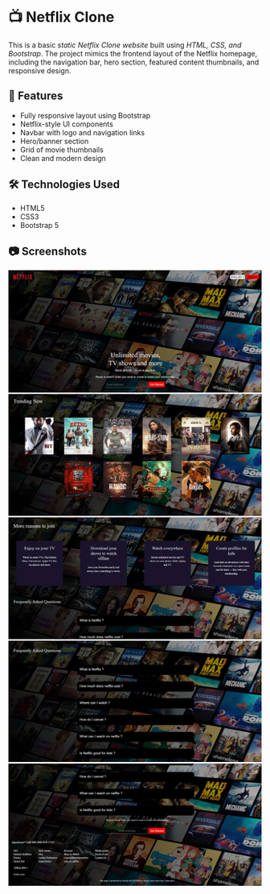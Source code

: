 # 📺 Netflix Clone

This is a basic *static Netflix Clone website* built using *HTML, CSS, and Bootstrap*. The project mimics the frontend layout of the Netflix homepage, including the navigation bar, hero section, featured content thumbnails, and responsive design.

## 🚀 Features

- Fully responsive layout using Bootstrap
- Netflix-style UI components
- Navbar with logo and navigation links
- Hero/banner section
- Grid of movie thumbnails
- Clean and modern design

## 🛠 Technologies Used

- HTML5
- CSS3
- Bootstrap 5

## 📷 Screenshots
![image alt](https://github.com/Aravindhan1506/Netflix-Clone/blob/e0a07fa08ec8cbbb003d82fc802b7d233a4e6a8e/Screenshots/Screenshot%202025-07-25%20101907.png)
![image alt](https://github.com/Aravindhan1506/Netflix-Clone/blob/e0a07fa08ec8cbbb003d82fc802b7d233a4e6a8e/Screenshots/Screenshot%202025-07-25%20101925.png)
![image alt](https://github.com/Aravindhan1506/Netflix-Clone/blob/e0a07fa08ec8cbbb003d82fc802b7d233a4e6a8e/Screenshots/Screenshot%202025-07-25%20101940.png)
![image alt](https://github.com/Aravindhan1506/Netflix-Clone/blob/e0a07fa08ec8cbbb003d82fc802b7d233a4e6a8e/Screenshots/Screenshot%202025-07-25%20101954.png)
![image alt](https://github.com/Aravindhan1506/Netflix-Clone/blob/e0a07fa08ec8cbbb003d82fc802b7d233a4e6a8e/Screenshots/Screenshot%202025-07-25%20102032.png)
